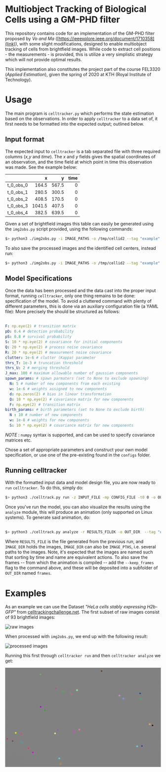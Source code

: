 # Multiobject Tracking of Biological Cells using a GM-PHD filter 

This repository contains code for an implementation of the GM-PHD filter
proposed by _Vo and Ma_ ([https://ieeexplore.ieee.org/document/1710358](link)),
with some slight modifications, designed to enable multiobject tracking of cells
from brightfield images. While code to extract cell positions - the
measurements - is provided, this is utilize a very simplistic strategy which
will not provide optimal results.

This implementation also constitutes the project part of the course FEL3320
(_Applied Estimation_), given the spring of 2020 at KTH (Royal Institute of
Technology).


# Usage
The main program is `celltracker.py` which performs the state estimation based
on the observations. In order to apply `celltracker` to a data set of, it first
needs to be formatted into the expected output; outlined below.

## Input format 

The expected input to `celltracker` is a tab separated file with three required
columns (_x,y_ and _time_). The _x_ and _y_ fields gives the spatial coordinates
of an observation, and the time field at which point in time this observation
was made. See the example below:

|           |      x |     y |   time |
|:----------|-------:|------:|-------:|
| t_0_obs_0 |  164.5 | 567.5 |      0 |
| t_0_obs_1 |  280.5 | 300.5 |      0 |
| t_0_obs_2 |  408.5 | 170.5 |      0 |
| t_0_obs_3 | 1041.5 | 407.5 |      0 |
| t_0_obs_4 |  382.5 | 639.5 |      0 |


Given a set of brightfield images this table can easily be generated using the
`img2obs.py` script provided, using the following commands:

```sh
$> python3 ./img2obs.py -i IMAGE_PATHS -o /tmp/cellid2 --tag "example"

```

To also save the processed images and the identified cell centers, instead run:

```sh
$> python3 ./img2obs.py -i IMAGE_PATHS -o /tmp/cellid2 --tag "example" --include_processed_image  --mark_images

```

## Model Specifications

Once the data has been processed and the data cast into the proper input format,
running `celltracker`, only one thing remains to be done: specification of the
model. To avoid a cluttered command with plenty of different parameters, this is
done via an auxiliary configuration file (a YAML file): More precisely the
should be structured as follows:

```yaml

F: np.eye(2) # transition matrix
pD: 0.4 # detection probability
pS: 0.8 # survival probability
S: 10 * np.eye(2) # covariance for initial components
Q: 20 * np.eye(2) # process noise covariance
R: 20 * np.eye(2) # measurement noise covariance
clutter: 1e-6 # clutter (Kappa) parameter
thrs_T: 1e-3 # truncation threshold
thrs_U: 2 # merging threshold
J_max: 100 # maximum allowable number of gaussian components
spawn_params: # spawn parmaters (set to None to exclude spawning)
  N: 5 # number of new components from each existing
  w: 1e-6 # weights assigned to new components
  d: np.zeros(2) # bias in linear transformation
  Q: 10 * np.eye(2) # covariance matrix for new components
  F: np.eye(2) # transition matrix
birth_params: # birth parameters (set to None to exclude birth)
  N : 10 # number of new components
  w: 1e-8 # weights for new components
  S: 10 * np.eye(2) # covariance matrix for new components

```

_NOTE_ : `numpy` syntax is supported, and can be used to specify covariance matrices etc.

Chose a set of appropriate parameters and construct your own model
specification, or use one of the pre-existing found in the `configs` folder.

## Running celltracker

With the formatted input data and model design file, you are now ready to `run`
`celltracker`. To do this, simply do:

```sh
$> python3 ./celltrack.py run -z INPUT_FILE -mp CONFIG_FILE -t0 0 -o OUT_DIR  --tag "example"
```

Once you've run the model, you can also visualize the results using the `analyze` module, this will produce an animation (only supported on Linux systems). To generate said animation, do:

```sh

$> python3 ./celltrack.py analyze -r RESULTS_FILEK -o OUT_DIR  --tag "example" --animate --images IMAGE_DIR

```

Where `RESULTS_FILE` is the file generated from the previous run, and
`IMAGE_DIR` holds the images, `IMAGE_DIR` can also be `IMAGE_PTHS`, i.e. several
paths to the images. Note, it's expected that the images are named such that
sorting by time and name are equivalent actions. To also save the frames -- from
which the animation is compiled -- add the `--keep_frames` flag to the command
above, and these will be deposited into a subfolder of `OUT_DIR` named `frames`.


# Examples

As an example we can use the Dataset _"HeLa cells stably expressing H2b-GFP"_ from [celltrackingchallenge.net](http://celltrackingchallenge.net/2d-datasets/). The first subset of raw images consist of 93 brightfield images:

![raw images](imgs/original.png)

When processed with `img2obs.py`, we end up with the following result:

![processed images](imgs/segmented.jpg)

Running this first through `celltracker run` and then `celltracker analyze` we get:

![animation](imgs/example-001.gif)
